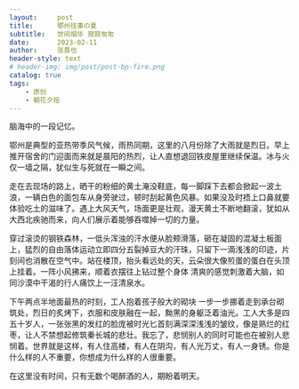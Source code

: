 ```yaml
---
layout:     post
title:      鄂州往事の夏
subtitle:   世间烟华 寂寂匆匆
date:       2023-02-11
author:     张畏也
header-style: text
# header-img: img/post/post-bp-fire.png
catalog: true
tags:
    - 原创
    - 朝花夕拾
---
```


脑海中的一段记忆。

鄂州是典型的亚热带季风气候，雨热同期，这里的八月份除了大雨就是烈日。早上推开宿舍的门迎面而来就是晨阳的热烈，让人直想退回铁皮屋里继续保温。冰与火仅一墙之隔，犹似生与死就在一瞬之间。

走在去现场的路上，晒干的粉细的黄土淹没鞋底，每一脚踩下去都会掀起一波土浪，一辆白色的面包车从身旁驶过，顿时刮起黄色风暴。如果没及时捂上口鼻就要体验吃土的滋味了。遇上大风天气，场面更是壮观，漫天黄土不断地翻滚，犹如从大西北疾驰而来，向人们展示着能够吞噬掉一切的力量。

穿过滚烫的钢铁森林，一低头浑浊的汗水便从脸颊滑落，砸在凝固的混凝土板面上，猛烈的自由落体运动立即四分五裂掉豆大的汗珠，只留下一滴浅浅的印迹，片刻间也消散在空气中。站在楼顶，抬头看远处的天，云朵很大像煎蛋的蛋白在头顶上挂着。一阵小风拂来，顺着衣摆往上钻过整个身体 清爽的感觉刺激着大脑，如同沙漠中干渴的行人痛饮上一汪清泉水。

下午两点半地面最热的时刻，工人抱着孩子般大的砌块 一步一步挪着走到承台砌筑处，烈日的炙烤下，衣服和皮肤融在一起，黝黑的身躯泛着油光。工人大多是四五十岁人，一张张黑的发红的脸庞被时光匕首刻满深深浅浅的皱纹，像是熟烂的红枣，让人不禁想起修筑秦长城的悲壮。我忘了，悲悯别人的同时可能也在被别人悲悯着。世界就是这样，有人住高楼，有人在阴沟，有人光万丈，有人一身锈。你是什么样的人不重要，你想成为什么样的人很重要。

在这里没有时间，只有无数个喝醉酒的人，期盼着明天。